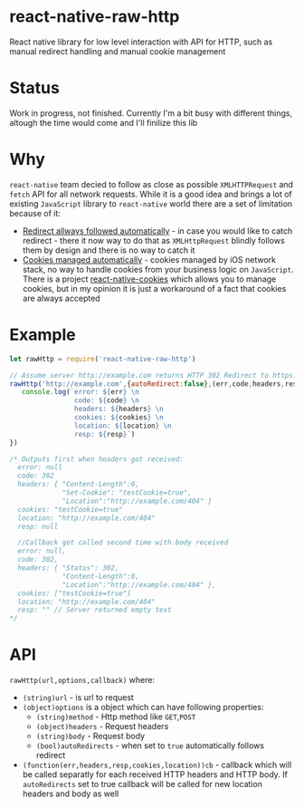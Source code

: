 # react-native-raw-http
React native library for low level interaction with API for HTTP, such as manual redirect handling and manual cookie management

# Status
Work in progress, not finished. Currently I'm a bit busy with different things, altough the time would come and I'll finilize this lib

# Why
`react-native` team decied to follow as close as possible `XMLHTTPRequest` and `fetch` API for all network requests. While it is a good idea and brings a lot of existing `JavaScript` library to `react-native` world there are a set of limitation because of it:

- [Redirect allways followed automatically](https://github.com/facebook/react-native/issues/929) - in case you would like to catch redirect - there it now way to do that as `XMLHttpRequest` blindly follows them by design and there is no way to catch it
- [Cookies managed automatically](https://github.com/facebook/react-native/issues/1274) - cookies managed by iOS network stack, no way to handle cookies from your business logic on `JavaScript`. There is a project [react-native-cookies](https://github.com/joeferraro/react-native-cookies) which allows you to manage cookies, but in my opinion it is just a workaround of a fact that cookies are always accepted

# Example

``` js
let rawHttp = require('react-native-raw-http')

// Assume server http://example.com returns HTTP 302 Redirect to https://example.com/404
rawHttp('http://example.com',{autoRedirect:false},(err,code,headers,resp,cookies,location) => {
   console.log(`error: ${err} \n
                code: ${code} \n
                headers: ${headers} \n
                cookies: ${cookies} \n
                location: ${location} \n
                resp: ${resp}`)
})

/* Outputs first when headers got received:
  error: null
  code: 302
  headers: { "Content-Length":0,
             "Set-Cookie": "testCookie=true",
             "Location":"http://example.com/404" }
  cookies: "testCookie=true"
  location: "http://example.com/404"
  resp: null

  //Callback got called second time with body received
  error: null,
  code: 302,
  headers: { "Status": 302,
             "Content-Length":0,
             "Location":"http://example.com/404" },
  cookies: ["testCookie=true"]
  location: "http://example.com/404"             
  resp: "" // Server returned empty text
*/

```

# API

`rawHttp(url,options,callback)` where:
- `(string)url` - is url to request
- `(object)options` is a object which can have following properties:
  - `(string)method` - Http method like `GET`,`POST`
  - `(object)headers` - Request headers
  - `(string)body` - Request body
  - `(bool)autoRedirects` - when set to `true` automatically follows redirect
- `(function(err,headers,resp,cookies,location))cb` - callback which will be called separatly for each received HTTP headers and HTTP body. If `autoRedirects` set to true callback will be called for new location headers and body as well

